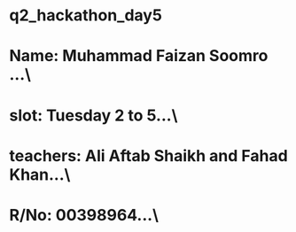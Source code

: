 # q2_hackathon_day5

# Name: Muhammad Faizan Soomro ...\
# slot: Tuesday 2 to 5...\
# teachers: Ali Aftab Shaikh and Fahad Khan...\
# R/No: 00398964...\